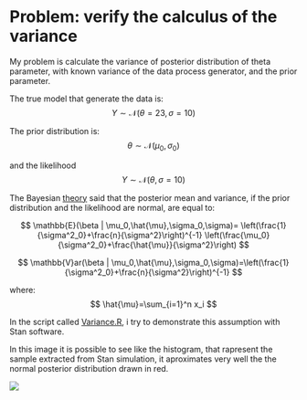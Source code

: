 # Problem: verify the calculus of the variance

My problem is calculate the variance of posterior distribution of theta parameter, with known variance of the data process generator, and the prior parameter.

The true model that generate the data is:
$$
Y \sim \mathcal{N}(\theta=23,\sigma=10) 
$$

The prior distribution is:
$$
\theta \sim \mathcal{N}(\mu_0,\sigma_0) 
$$

and the likelihood
$$
Y \sim \mathcal{N}(\theta,\sigma=10) 
$$

The Bayesian [theory](https://en.wikipedia.org/wiki/Conjugate_prior) said that the posterior mean and variance, if the prior distribution and the likelihood are normal, are equal to:

$$
\mathbb{E}(\beta | \mu_0,\hat{\mu},\sigma_0,\sigma)= 
                  \left(\frac{1}{\sigma^2_0}+\frac{n}{\sigma^2}\right)^{-1}
                  \left(\frac{\mu_0}{\sigma^2_0}+\frac{\hat{\mu}}{\sigma^2}\right)
$$

$$
\mathbb{V}ar(\beta | \mu_0,\hat{\mu},\sigma_0,\sigma)=\left(\frac{1}{\sigma^2_0}+\frac{n}{\sigma^2}\right)^{-1}
$$

where:
$$
\hat{\mu}=\sum_{i=1}^n x_i
$$


In the script called [Variance.R](https://raw.githubusercontent.com/Beleren1461/StanExample/master/VarianceProblem/Variance.R), i try to demonstrate this assumption with Stan software.

In this image it is possible to see like the histogram, that rapresent the sample extracted from Stan simulation, it aproximates very well the the normal posterior distribution drawn in red.

![][Posterior]

[Posterior]: https://raw.githubusercontent.com/Beleren1461/StanExample/Variance_Problem/VarianceProblem/Posterior%20distribution.png